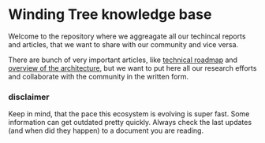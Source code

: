 # Winding Tree knowledge base

Welcome to the repository where we aggreagate all our techincal reports and articles,
that we want to share with our community and vice versa.

There are bunch of very important articles, like [technical roadmap](roadmap.md)
and [overview of the architecture](architecture-hotel.md),
but we want to put here all our research efforts and collaborate with the community in the written form.

### disclaimer

Keep in mind, that the pace this ecosystem is evolving is super fast. Some information can get outdated
pretty quickly. Always check the last updates (and when did they happen) to a document you are reading.
